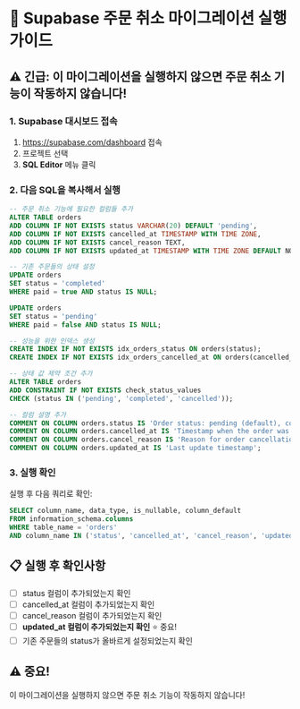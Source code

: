 # 🚨 Supabase 주문 취소 마이그레이션 실행 가이드

## ⚠️ 긴급: 이 마이그레이션을 실행하지 않으면 주문 취소 기능이 작동하지 않습니다!

### 1. Supabase 대시보드 접속
1. https://supabase.com/dashboard 접속
2. 프로젝트 선택
3. **SQL Editor** 메뉴 클릭

### 2. 다음 SQL을 복사해서 실행

```sql
-- 주문 취소 기능에 필요한 컬럼들 추가
ALTER TABLE orders 
ADD COLUMN IF NOT EXISTS status VARCHAR(20) DEFAULT 'pending',
ADD COLUMN IF NOT EXISTS cancelled_at TIMESTAMP WITH TIME ZONE,
ADD COLUMN IF NOT EXISTS cancel_reason TEXT,
ADD COLUMN IF NOT EXISTS updated_at TIMESTAMP WITH TIME ZONE DEFAULT NOW();

-- 기존 주문들의 상태 설정
UPDATE orders 
SET status = 'completed' 
WHERE paid = true AND status IS NULL;

UPDATE orders 
SET status = 'pending' 
WHERE paid = false AND status IS NULL;

-- 성능을 위한 인덱스 생성
CREATE INDEX IF NOT EXISTS idx_orders_status ON orders(status);
CREATE INDEX IF NOT EXISTS idx_orders_cancelled_at ON orders(cancelled_at);

-- 상태 값 제약 조건 추가
ALTER TABLE orders 
ADD CONSTRAINT IF NOT EXISTS check_status_values 
CHECK (status IN ('pending', 'completed', 'cancelled'));

-- 컬럼 설명 추가
COMMENT ON COLUMN orders.status IS 'Order status: pending (default), completed (paid), cancelled';
COMMENT ON COLUMN orders.cancelled_at IS 'Timestamp when the order was cancelled';
COMMENT ON COLUMN orders.cancel_reason IS 'Reason for order cancellation';
COMMENT ON COLUMN orders.updated_at IS 'Last update timestamp';
```

### 3. 실행 확인
실행 후 다음 쿼리로 확인:
```sql
SELECT column_name, data_type, is_nullable, column_default 
FROM information_schema.columns 
WHERE table_name = 'orders' 
AND column_name IN ('status', 'cancelled_at', 'cancel_reason', 'updated_at');
```

## 📋 실행 후 확인사항
- [ ] status 컬럼이 추가되었는지 확인
- [ ] cancelled_at 컬럼이 추가되었는지 확인  
- [ ] cancel_reason 컬럼이 추가되었는지 확인
- [ ] **updated_at 컬럼이 추가되었는지 확인** ⭐ 중요!
- [ ] 기존 주문들의 status가 올바르게 설정되었는지 확인

## ⚠️ 중요!
이 마이그레이션을 실행하지 않으면 주문 취소 기능이 작동하지 않습니다!
